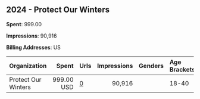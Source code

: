 ## 2024 - Protect Our Winters 
**Spent**: 999.00

**Impressions**: 90,916

**Billing Addresses**: US

|Organization|Spent|Urls|Impressions|Genders|Age Brackets|Country Codes|
|:---|---:|:---|---:|:---|:---|:---|
|Protect Our Winters|999.00 USD|[0](https://www.snap.com/political-ads/asset/8b8d8fa03574243bc2173db6ff8539f5930318bd0c978445629c8839537af578?mediaType=mov)|90,916||18-40|united states|
